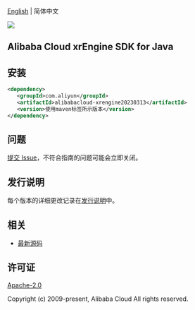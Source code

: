[English](README.md) | 简体中文

![](https://aliyunsdk-pages.alicdn.com/icons/AlibabaCloud.svg)

## Alibaba Cloud xrEngine SDK for Java

## 安装

```xml
<dependency>
   <groupId>com.aliyun</groupId>
   <artifactId>alibabacloud-xrengine20230313</artifactId>
   <version>使用maven标签所示版本</version>
</dependency>
```

## 问题

[提交 Issue](https://github.com/aliyun/alibabacloud-java-async-sdk/issues/new)，不符合指南的问题可能会立即关闭。

## 发行说明

每个版本的详细更改记录在[发行说明](./ChangeLog.txt)中。

## 相关

- [最新源码](https://github.com/aliyun/alibabacloud-async-java-sdk/)

## 许可证

[Apache-2.0](http://www.apache.org/licenses/LICENSE-2.0)

Copyright (c) 2009-present, Alibaba Cloud All rights reserved.
